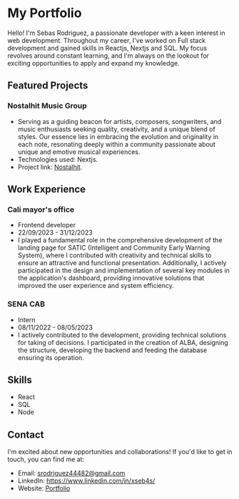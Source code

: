 # My Portfolio

Hello! I'm Sebas Rodriguez, a passionate developer with a keen interest in web development. Throughout my career, I've worked on Full stack development and gained skills in Reactjs, Nextjs and SQL. My focus revolves around constant learning, and I'm always on the lookout for exciting opportunities to apply and expand my knowledge.

## Featured Projects

### Nostalhit Music Group
- Serving as a guiding beacon for artists, composers, songwriters, and music enthusiasts seeking quality, creativity, and a unique blend of styles. Our essence lies in embracing the evolution and originality in each note, resonating deeply within a community passionate about unique and emotive musical experiences.
- Technologies used: Nextjs.
- Project link: [Nostalhit](https://nostalhit.com).

## Work Experience

### Cali mayor's office
- Frontend developer
- 22/09/2023 - 31/12/2023
- I played a fundamental role in the comprehensive development of the landing page for SATIC (Intelligent and Community Early Warning System), where I contributed with creativity and technical skills to ensure an attractive and functional presentation. Additionally, I actively participated in the design and implementation of several key modules in the application's dashboard, providing innovative solutions that improved the user experience and system efficiency.

### SENA CAB
- Intern
- 08/11/2022 - 08/05/2023
- I actively contributed to the development, providing technical solutions for taking
of decisions. I participated in the creation of ALBA, designing the structure, developing the backend and feeding the database ensuring its operation.


## Skills

- React
- SQL
- Node

## Contact

I'm excited about new opportunities and collaborations! If you'd like to get in touch, you can find me at:

- Email: srodriguez44482@gmail.com
- LinkedIn: https://www.linkedin.com/in/xseb4s/
- Website: [Portfolio](https://xseb4s.github.io/Portfolio/)

